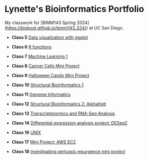 # Lynette's Bioinformatics Portfolio

My classwork for [BIMM143 Spring 2024] (https://bioboot.github.io/bimm143_S24/) at UC San Diego.

- **Class 5** [Data visualization with ggplot](https://github.com/lynetteloo/bimm143_github/blob/main/class05/class05.pdf)
  
- **Class 6** [R functions](https://github.com/lynetteloo/bimm143_github/blob/main/Class06_files/Class06.pdf)
  
- **Class 7** [Machine Learning 1](https://github.com/lynetteloo/bimm143_github/blob/main/Class07/Class07.pdf)

- **Class 8** [Cancer Cells Mini Project]()

- **Class 9** [Halloween Candy Mini Project]()

- **Class 10** [Structural Bioinformatics 1]()

- **Class 11** [Genome Informatics]()

- **Class 12** [Structural Bioinformatics 2: Alphafold]()

- **Class 13** [Transcriptonomics and RNA-Seq Analysis]()

- **Class 14** [Differential expression analysis project: DESeq2]()

- **Class 16** [UNIX]()

- **Class 17** [Mini Project: AWS EC2]()

- **Class 18** [Investigating pertussis resurgence mini project]()
